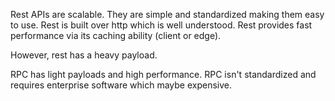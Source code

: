 
Rest APIs are scalable. They are simple and standardized making them easy to use.
Rest is built over http which is well understood. Rest provides fast performance
via its caching ability (client or edge). 

However, rest has a heavy payload. 

RPC has light payloads and high performance. 
RPC isn't standardized and requires enterprise software which maybe expensive.
